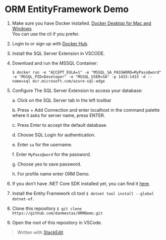 # ORM EntityFramework Demo

1.  Make sure you have Docker installed. [Docker Desktop for Mac and Windows](https://www.docker.com/products/docker-desktop)  
    You can use the cli if you prefer.
    
2.  Login to or sign up with [Docker Hub](https://hub.docker.com/).
    
3.  Install the SQL Server Extension in VSCODE.
    
4.  Download and run the MSSQL Container:  

		$ docker run -e "ACCEPT_EULA=1" -e "MSSQL_SA_PASSWORD=MyPass@word" -e "MSSQL_PID=Developer" -e "MSSQL_USER=SA" -p 1433:1433 -d --name=sql mcr.microsoft.com/azure-sql-edge
    
5.  Configure The SQL Server Extension to access your database:

    a.  Click on the SQL Server tab in the left toolbar

    b.  Press + Add Connection and enter localhost in the command palette where it asks for server name, press ENTER.

    c.  Press Enter to accept the default database.  
 
    d.  Choose SQL Login for authentication.

    e.  Enter `sa` for the username.

    f.  Enter `MyPass@word` for the password.

    g.  Choose yes to save password.

    h.  For profile name enter ORM Demo.
        
6.  If you don’t have .NET Core SDK installed yet, you can find it [here](https://dotnet.microsoft.com/download).
    
7.  Install the Entity Framework cli tool `$ dotnet tool install --global dotnet-ef`.

8. Clone this repository `$ git clone https://github.com/danmestas/ORMDemo.git`

9. Open the root of this repository in VSCode.


> Written with [StackEdit](https://stackedit.io/).
